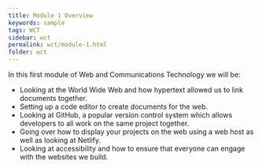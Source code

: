 ```yaml
---
title: Module 1 Overview
keywords: sample
tags: WCT
sidebar: wct
permalink: wct/module-1.html
folder: wct
---
```


In this first module of Web and Communications Technology we will be:

- Looking at the World Wide Web and how hypertext allowed us to link documents together.
- Setting up a code editor to create documents for the web.
- Looking at GitHub, a popular version control system which allows developers to all work on the same project together.
- Going over how to display your projects on the web using a web host as well as looking at Netlify.
- Looking at accessibility and how to ensure that everyone can engage with the websites we build.
